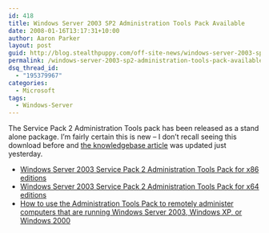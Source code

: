 ```yaml
---
id: 418
title: Windows Server 2003 SP2 Administration Tools Pack Available
date: 2008-01-16T13:17:31+10:00
author: Aaron Parker
layout: post
guid: http://blog.stealthpuppy.com/off-site-news/windows-server-2003-sp2-administration-tools-pack-available
permalink: /windows-server-2003-sp2-administration-tools-pack-available/
dsq_thread_id:
  - "195379967"
categories:
  - Microsoft
tags:
  - Windows-Server
---
```

The Service Pack 2 Administration Tools pack has been released as a stand alone package. I&#8217;m fairly certain this is new &#8211; I don&#8217;t recall seeing this download before and [the knowledgebase article](http://support.microsoft.com/kb/304718) was updated just yesterday.

  * [Windows Server 2003 Service Pack 2 Administration Tools Pack for x86 editions](http://www.microsoft.com/downloads/details.aspx?FamilyID=86b71a4f-4122-44af-be79-3f101e533d95&DisplayLang=en)
  * [Windows Server 2003 Service Pack 2 Administration Tools Pack for x64 editions](http://www.microsoft.com/downloads/details.aspx?FamilyID=514bd06e-f3bc-4054-8429-c49f51e2190b&DisplayLang=en)
  * [How to use the Administration Tools Pack to remotely administer computers that are running Windows Server 2003, Windows XP, or Windows 2000](http://support.microsoft.com/kb/304718)
